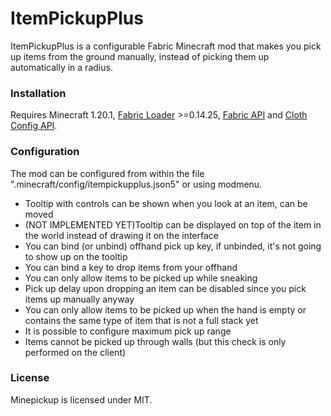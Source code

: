 # ItemPickupPlus
ItemPickupPlus is a configurable Fabric Minecraft mod that makes you pick up items from the ground manually, instead of picking them up automatically in a radius.

### Installation
Requires Minecraft 1.20.1, [Fabric Loader](https://fabricmc.net/) >=0.14.25, [Fabric API](https://www.curseforge.com/minecraft/mc-mods/fabric-api) and [Cloth Config API](https://www.curseforge.com/minecraft/mc-mods/cloth-config).

### Configuration
The mod can be configured from within the file ".minecraft/config/itempickupplus.json5" or using modmenu.
* Tooltip with controls can be shown when you look at an item, can be moved
* (NOT IMPLEMENTED YET)Tooltip can be displayed on top of the item in the world instead of drawing it on the interface
* You can bind (or unbind) offhand pick up key, if unbinded, it's not going to show up on the tooltip
* You can bind a key to drop items from your offhand
* You can only allow items to be picked up while sneaking
* Pick up delay upon dropping an item can be disabled since you pick items up manually anyway
* You can only allow items to be picked up when the hand is empty or contains the same type of item that is not a full stack yet
* It is possible to configure maximum pick up range
* Items cannot be picked up through walls (but this check is only performed on the client)

### License
Minepickup is licensed under MIT.